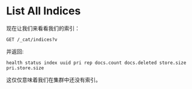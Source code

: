 # List All Indices

现在让我们来看看我们的索引：
```
GET /_cat/indices?v
```
并返回:
```
health status index uuid pri rep docs.count docs.deleted store.size pri.store.size
```
这仅仅意味着我们在集群中还没有索引。